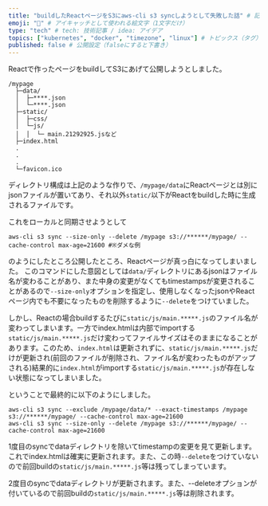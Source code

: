 ```yaml
---
title: "buildしたReactページをS3にaws-cli s3 syncしようとして失敗した話" # 記事のタイトル
emoji: "🐻" # アイキャッチとして使われる絵文字（1文字だけ）
type: "tech" # tech: 技術記事 / idea: アイデア
topics: ["kubernetes", "docker", "timezone", "linux"] # トピックス（タグ）["markdown", "rust", "aws"]のように指定する
published: false # 公開設定（falseにすると下書き）
---
```


Reactで作ったページをbuildしてS3にあげて公開しようとしました。

```
/mypage
  ├─data/
  │  ├─****.json
  │  └─****.json
  ├─static/
  │  ├─css/
  │  └─js/
  │  │  └─ main.21292925.jsなど
  ├─index.html
  .
  .
  .
  └─favicon.ico
```

ディレクトリ構成は上記のような作りで、`/mypage/data`にReactページとは別にjsonファイルが置いてあり、それ以外`static/`以下がReactをbuildした時に生成されるファイルです。

これをローカルと同期させようとして

```
aws-cli s3 sync --size-only --delete /mypage s3://******/mypage/ --cache-control max-age=21600 #※ダメな例
```

のようにしたところ公開したところ、Reactページが真っ白になってしまいました。
このコマンドにした意図としては`data/`ディレクトリにあるjsonはファイル名が変わることがあり、また中身の変更がなくてもtimestampsが変更されることがあるので`--size-only`オプションを指定し、使用しなくなったjsonやReactページ内でも不要になったものを削除するように`--delete`をつけていました。


しかし、Reactの場合buildするたびに`static/js/main.*****.js`のファイル名が変わってしまいます。一方でindex.htmlは内部でimportする`static/js/main.*****.js`だけ変わってファイルサイズはそのままになることがあります。このため、`index.html`は更新されずに、`static/js/main.*****.js`だけが更新され(前回のファイルが削除され、ファイル名が変わったものがアップされる)結果的に`index.html`がimportする`static/js/main.*****.js`が存在しない状態になってしまいました。

ということで最終的に以下のようにしました。

```
aws-cli s3 sync --exclude /mypage/data/* --exact-timestamps /mypage s3://******/mypage/ --cache-control max-age=21600
aws-cli s3 sync --size-only --delete /mypage s3://******/mypage/ --cache-control max-age=21600
```

1度目のsyncでdataディレクトリを除いてtimestampの変更を見て更新します。これでindex.htmlは確実に更新されます。また、この時`--delete`をつけていないので前回buildの`static/js/main.*****.js`等は残ってしまっています。

2度目のsyncでdataディレクトリが更新されます。また、--deleteオプションが付いているので前回buildの`static/js/main.*****.js`等は削除されます。



